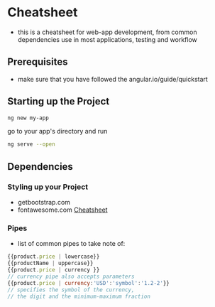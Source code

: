 # Cheatsheet
- this is a cheatsheet for web-app development, from common dependencies use in most applications, testing and workflow

## Prerequisites
- make sure that you have followed the angular.io/guide/quickstart

## Starting up the Project
```sh
ng new my-app
```
go to your app's directory and run
```sh
ng serve --open
```

## Dependencies

### Styling up your Project
- getbootstrap.com
- fontawesome.com [Cheatsheet](https://fontawesome.com/cheatsheet)

### Pipes
- list of common pipes to take note of:
```javascript
{{product.price | lowercase}}
{{productName | uppercase}}
{{product.price | currency }}
// currency pipe also accepts parameters
{{product.price | currency:'USD':'symbol':'1.2-2'}}
// specifies the symbol of the currency,
// the digit and the minimum-maximum fraction
```